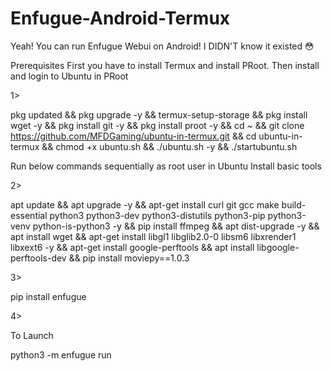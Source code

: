 # Enfugue-Android-Termux
Yeah! You can run  Enfugue Webui on Android! I DIDN'T know it existed 😳 






Prerequisites First you have to install Termux and install PRoot. Then install and login to Ubuntu in PRoot


1>


pkg updated && pkg upgrade -y && termux-setup-storage && pkg install wget -y && pkg install git -y && pkg install proot -y && cd ~ && git clone https://github.com/MFDGaming/ubuntu-in-termux.git && cd ubuntu-in-termux && chmod +x ubuntu.sh && ./ubuntu.sh -y && ./startubuntu.sh

 Run below commands sequentially as root user in Ubuntu
Install basic tools


2>

apt update && apt upgrade -y && apt-get install curl git gcc make build-essential python3 python3-dev python3-distutils python3-pip python3-venv python-is-python3 -y && pip install ffmpeg && apt dist-upgrade -y && apt install wget && apt-get install libgl1 libglib2.0-0 libsm6 libxrender1 libxext6 -y && apt-get install google-perftools &&
apt install libgoogle-perftools-dev && pip install moviepy==1.0.3


3>


pip install enfugue


4>


To Launch

python3 -m enfugue run



